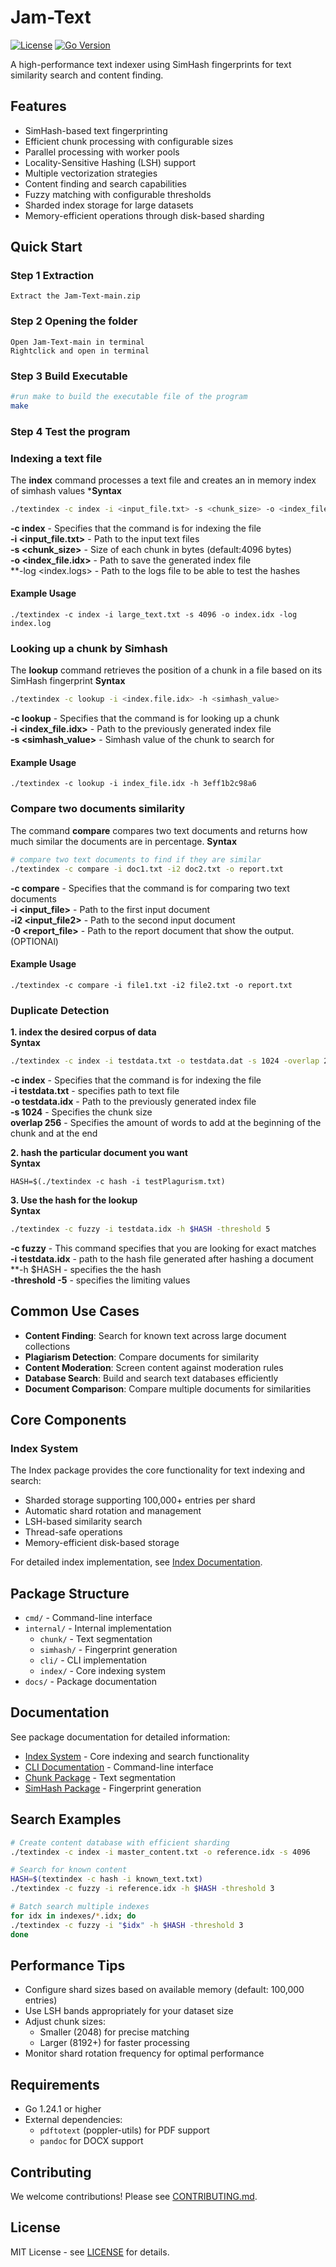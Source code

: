 # Jam-Text

[![License](https://img.shields.io/badge/license-MIT-blue.svg)](LICENSE)
[![Go Version](https://img.shields.io/badge/go-1.24.1-blue.svg)](https://golang.org/dl/)

A high-performance text indexer using SimHash fingerprints for text similarity search and content finding.

## Features
- SimHash-based text fingerprinting
- Efficient chunk processing with configurable sizes
- Parallel processing with worker pools
- Locality-Sensitive Hashing (LSH) support
- Multiple vectorization strategies
- Content finding and search capabilities
- Fuzzy matching with configurable thresholds
- Sharded index storage for large datasets
- Memory-efficient operations through disk-based sharding

## Quick Start

### Step 1 Extraction
```
Extract the Jam-Text-main.zip
```
### Step 2 Opening the folder
```
Open Jam-Text-main in terminal
Rightclick and open in terminal
```
### Step 3 Build Executable
```bash
#run make to build the executable file of the program
make
```
### Step 4 Test the program
### Indexing a text file
The **index** command processes a text file and creates an in memory index of simhash values
***Syntax** <br>
```bash
./textindex -c index -i <input_file.txt> -s <chunk_size> -o <index_file.idx> [OPTIONAL= -log index.log]
```
**-c index** - Specifies that the command is for indexing the file <br>
**-i <input_file.txt>** - Path to the input text files <br>
**-s <chunk_size>** - Size of each chunk in bytes (default:4096 bytes) <br>
**-o <index_file.idx>** - Path to save the generated index file <br>
**-log <index.logs> - Path to the logs file to be able to test the hashes <br>
#### Example Usage
```
./textindex -c index -i large_text.txt -s 4096 -o index.idx -log index.log
```
### Looking up a chunk by Simhash
The **lookup** command retrieves the position of a chunk in a file based on its SimHash fingerprint
**Syntax** <br>
```bash
./textindex -c lookup -i <index.file.idx> -h <simhash_value>
```
**-c lookup** - Specifies that the command is for looking up a chunk <br>
**-i <index_file.idx>** - Path to the previously generated index file <br>
**-s <simhash_value>** - Simhash value of the chunk to search for <br>
#### Example Usage
```
./textindex -c lookup -i index_file.idx -h 3eff1b2c98a6
```
### Compare two documents similarity
The command **compare** compares two text documents and returns how much similar the documents are in percentage.
**Syntax** <br>
```bash
# compare two text documents to find if they are similar
./textindex -c compare -i doc1.txt -i2 doc2.txt -o report.txt
```
**-c compare** - Specifies that the command is for comparing two text documents <br>
**-i <input_file>** - Path to the first input document <br>
**-i2 <input_file2>** - Path to the second input document <br>
**-0 <report_file>** - Path to the report document that show the output. (OPTIONAl) <br>
#### Example Usage
```
./textindex -c compare -i file1.txt -i2 file2.txt -o report.txt
```
### Duplicate Detection
**1. index the desired corpus of data** <br>
**Syntax** <br>
```bash
./textindex -c index -i testdata.txt -o testdata.dat -s 1024 -overlap 256
```
**-c index** - Specifies that the command is for indexing the file <br>
**-i testdata.txt** - specifies path to text file <br>
**-o testdata.idx** -  Path to the previously generated index file <br>
**-s 1024** - Specifies the chunk size <br>
**overlap 256** - Specifies the amount of words to add at the beginning of the chunk and at the end <br>

**2.  hash the particular document you want** <br>
**Syntax** <br>
```
HASH=$(./textindex -c hash -i testPlagurism.txt)
```
**3. Use the hash for the lookup** <br>
**Syntax** <br>
```bash
./textindex -c fuzzy -i testdata.idx -h $HASH -threshold 5
```
**-c fuzzy** - This command specifies that you are looking for exact matches <br>
**-i testdata.idx** - path to the hash file generated after hashing a document <br>
**-h $HASH - specifies the the hash <br>
**-threshold -5** - specifies the limiting values <br> 

## Common Use Cases
- **Content Finding**: Search for known text across large document collections
- **Plagiarism Detection**: Compare documents for similarity
- **Content Moderation**: Screen content against moderation rules
- **Database Search**: Build and search text databases efficiently
- **Document Comparison**: Compare multiple documents for similarities

## Core Components

### Index System
The Index package provides the core functionality for text indexing and search:
- Sharded storage supporting 100,000+ entries per shard
- Automatic shard rotation and management
- LSH-based similarity search
- Thread-safe operations
- Memory-efficient disk-based storage

For detailed index implementation, see [Index Documentation](docs/Index_Readme.md).

## Package Structure
- `cmd/` - Command-line interface
- `internal/` - Internal implementation
  - `chunk/` - Text segmentation
  - `simhash/` - Fingerprint generation
  - `cli/` - CLI implementation
  - `index/` - Core indexing system
- `docs/` - Package documentation

## Documentation
See package documentation for detailed information:
- [Index System](docs/Index_Readme.md) - Core indexing and search functionality
- [CLI Documentation](docs/cli.md) - Command-line interface
- [Chunk Package](docs/chunking.md) - Text segmentation
- [SimHash Package](docs/simhash.md) - Fingerprint generation

## Search Examples
```bash
# Create content database with efficient sharding
./textindex -c index -i master_content.txt -o reference.idx -s 4096

# Search for known content
HASH=$(textindex -c hash -i known_text.txt)
./textindex -c fuzzy -i reference.idx -h $HASH -threshold 3

# Batch search multiple indexes
for idx in indexes/*.idx; do
./textindex -c fuzzy -i "$idx" -h $HASH -threshold 3
done
```

## Performance Tips
- Configure shard sizes based on available memory (default: 100,000 entries)
- Use LSH bands appropriately for your dataset size
- Adjust chunk sizes:
  - Smaller (2048) for precise matching
  - Larger (8192+) for faster processing
- Monitor shard rotation frequency for optimal performance

## Requirements
- Go 1.24.1 or higher
- External dependencies:
  - `pdftotext` (poppler-utils) for PDF support
  - `pandoc` for DOCX support

## Contributing
We welcome contributions! Please see [CONTRIBUTING.md](CONTRIBUTING.md).

## License
MIT License - see [LICENSE](LICENSE) for details.
